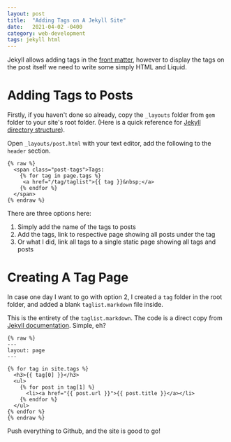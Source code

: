 ```yaml
---
layout: post
title:  "Adding Tags on A Jekyll Site"
date:   2021-04-02 -0400
category: web-development
tags: jekyll html
---
```


Jekyll allows adding tags in the [front matter](https://jekyllrb.com/docs/front-matter/), however to display the tags on the post itself we need to write some simply HTML and Liquid.

# Adding Tags to Posts

Firstly, if you haven't done so already, copy the `_layouts` folder from `gem` folder to your site's root folder. (Here is a quick reference for [Jekyll directory structure](https://jekyllrb.com/docs/structure/)).

Open `_layouts/post.html` with your text editor, add the following to the `header` section.

```
{% raw %}
  <span class="post-tags">Tags: 
    {% for tag in page.tags %}
     <a href="/tag/taglist">{{ tag }}&nbsp;</a>
    {% endfor %}
  </span>
{% endraw %}
```

There are three options here:

1. Simply add the name of the tags to posts
2. Add the tags, link to respective page showing all posts under the tag
3. Or what I did, link all tags to a single static page showing all tags and posts

# Creating A Tag Page

In case one day I want to go with option 2, I created a `tag` folder in the root folder, and added a blank `taglist.markdown` file inside. 

This is the entirety of the `taglist.markdown`. The code is a direct copy from [Jekyll documentation](https://jekyllrb.com/docs/posts/). Simple, eh?

```
{% raw %}
---
layout: page
---

{% for tag in site.tags %}
  <h3>{{ tag[0] }}</h3>
  <ul>
    {% for post in tag[1] %}
      <li><a href="{{ post.url }}">{{ post.title }}</a></li>
    {% endfor %}
  </ul>
{% endfor %}
{% endraw %}
```

Push everything to Github, and the site is good to go!